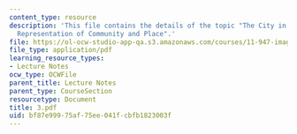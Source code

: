 ```yaml
---
content_type: resource
description: 'This file contains the details of the topic "The City in Cyberspace:
  Representation of Community and Place".'
file: https://ol-ocw-studio-app-qa.s3.amazonaws.com/courses/11-947-imaging-the-city-the-place-of-media-in-city-design-and-development-fall-1998/bf87e99975af75ee041fcbfb1823003f_3.pdf
file_type: application/pdf
learning_resource_types:
- Lecture Notes
ocw_type: OCWFile
parent_title: Lecture Notes
parent_type: CourseSection
resourcetype: Document
title: 3.pdf
uid: bf87e999-75af-75ee-041f-cbfb1823003f
---
```

